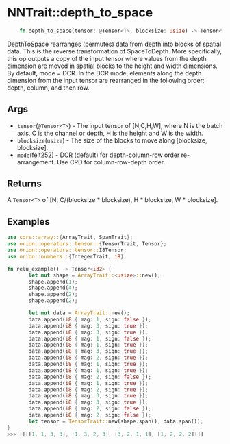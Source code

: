 # NNTrait::depth_to_space

```rust
    fn depth_to_space(tensor: @Tensor<T>, blocksize: usize) -> Tensor<T>;
```

DepthToSpace rearranges (permutes) data from depth into blocks of spatial data. This is the reverse transformation of SpaceToDepth. More specifically, this op outputs a copy of the input tensor where values from the depth dimension are moved in spatial blocks to the height and width dimensions. By default, mode = DCR. In the DCR mode, elements along the depth dimension from the input tensor are rearranged in the following order: depth, column, and then row. 

## Args

* `tensor`(`@Tensor<T>`) - The input tensor of [N,C,H,W], where N is the batch axis, C is the channel or depth, H is the height and W is the width.
* `blocksize`(`usize`) - The size of the blocks to move along [blocksize, blocksize].
* `mode`(felt252) - DCR (default) for depth-column-row order re-arrangement. Use CRD for column-row-depth order.

## Returns

A `Tensor<T>` of [N, C/(blocksize * blocksize), H * blocksize, W * blocksize].

## Examples

```rust
use core::array::{ArrayTrait, SpanTrait};
use orion::operators::tensor::{TensorTrait, Tensor};
use orion::operators::tensor::I8Tensor;
use orion::numbers::{IntegerTrait, i8};

fn relu_example() -> Tensor<i32> {
       let mut shape = ArrayTrait::<usize>::new();
       shape.append(1);
       shape.append(4);
       shape.append(2);
       shape.append(2);

       let mut data = ArrayTrait::new();
       data.append(i8 { mag: 1, sign: false });
       data.append(i8 { mag: 3, sign: true });
       data.append(i8 { mag: 3, sign: true });
       data.append(i8 { mag: 1, sign: false });
       data.append(i8 { mag: 1, sign: true });
       data.append(i8 { mag: 3, sign: true });
       data.append(i8 { mag: 2, sign: true });
       data.append(i8 { mag: 1, sign: true });
       data.append(i8 { mag: 1, sign: true });
       data.append(i8 { mag: 2, sign: false });
       data.append(i8 { mag: 1, sign: true });
       data.append(i8 { mag: 2, sign: true });
       data.append(i8 { mag: 3, sign: true });
       data.append(i8 { mag: 3, sign: true });
       data.append(i8 { mag: 2, sign: false });
       data.append(i8 { mag: 2, sign: false });
       let tensor = TensorTrait::new(shape.span(), data.span());
}
>>> [[[[1, 1, 3, 3], [1, 3, 2, 3], [3, 2, 1, 1], [1, 2, 2, 2]]]]
```
